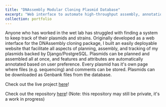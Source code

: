 ```yaml
---
title: "DNAssembly Modular Cloning Plasmid Database"
excerpt: "Web interface to automate high-throughput assembly, annotation, and tracking of modular cloning plasmids"
collection: portfolio
---
```


Anyone who has worked in the wet lab has struggled with finding a system to keep track of their plasmids and strains.
Originally developed as a web interface for the DNAssembly cloning package, I built an easily deployable website that
facilitate all aspects of planning, assembly, and tracking of my plasmids backed by Django/PostgreSQL. Plasmids can be
planned and assembled all at once, and features and attributes are automatically annotated based on user preference. 
Every plasmid has it's own page where files (e.g. sequencing) and comments can be stored. Plasmids can be downloaded
as Genbank files from the database.

Check out the live project [here](https://cloningwebapp.com)!

Check out the repository [here](https://github.com/jaaamessszzz/Django-Plasmid-Database)! 
(Note: this repository may still be private, it's a work in progress)